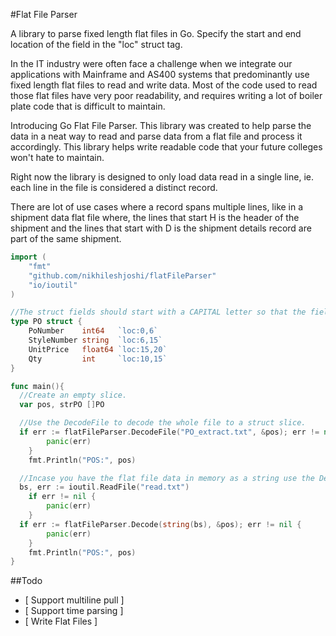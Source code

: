 #Flat File Parser

A library to parse fixed length flat files in Go. Specify the start and end location of the field in the "loc" struct tag.

In the IT industry were often face a challenge when we integrate our applications with Mainframe and AS400 systems that predominantly use fixed length flat files to read and write data. Most of the code used to read those flat files have very poor readability, and requires writing a lot of boiler plate code that is difficult to maintain.

Introducing Go Flat File Parser. This library was created to help parse the data in a neat way to read and parse data from a flat file and process it accordingly. This library helps write readable code that your future colleges won't hate to maintain.

Right now the library is designed to only load data read in a single line, ie. each line in the file is considered a distinct record.

There are lot of use cases where a record spans multiple lines, like in a shipment data flat file where, the lines that start H is the header of the shipment and the lines that start with D is the shipment details record are part of the same shipment.

```go
import (
	"fmt"
	"github.com/nikhileshjoshi/flatFileParser"
	"io/ioutil"
)

//The struct fields should start with a CAPITAL letter so that the fields are exported.
type PO struct {
	PoNumber    int64   `loc:0,6`
	StyleNumber string  `loc:6,15`
	UnitPrice   float64 `loc:15,20`
	Qty         int     `loc:10,15`
}

func main(){
  //Create an empty slice.
  var pos, strPO []PO

  //Use the DecodeFile to decode the whole file to a struct slice.
  if err := flatFileParser.DecodeFile("PO_extract.txt", &pos); err != nil {
		panic(err)
	}
	fmt.Println("POS:", pos)

  //Incase you have the flat file data in memory as a string use the Decode function to decode the data to a struct slice.
  bs, err := ioutil.ReadFile("read.txt")
	if err != nil {
		panic(err)
	}
  if err := flatFileParser.Decode(string(bs), &pos); err != nil {
		panic(err)
	}
	fmt.Println("POS:", pos)
}

```
##Todo
- [ Support multiline pull ]
- [ Support time parsing ]  
- [ Write Flat Files ]
